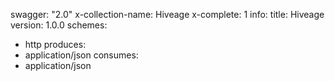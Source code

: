 swagger: "2.0"
x-collection-name: Hiveage
x-complete: 1
info:
  title: Hiveage
  version: 1.0.0
schemes:
- http
produces:
- application/json
consumes:
- application/json
